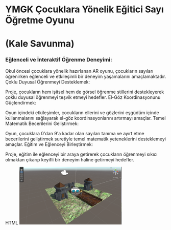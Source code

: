﻿# YMGK Çocuklara Yönelik Eğitici Sayı Öğretme Oyunu 
# (Kale Savunma) 
### Eğlenceli ve İnteraktif Öğrenme Deneyimi:

Okul öncesi çocuklara yönelik hazırlanan AR oyunu, çocukların sayıları öğrenirken eğlenceli ve etkileşimli bir deneyim yaşamalarını amaçlamaktadır.
Çoklu Duyusal Öğrenmeyi Desteklemek:

Proje, çocukların hem işitsel hem de görsel öğrenme stillerini destekleyerek çoklu duyusal öğrenmeyi teşvik etmeyi hedefler.
El-Göz Koordinasyonunu Güçlendirmek:

Oyun içindeki etkileşimler, çocukların ellerini ve gözlerini eşgüdüm içinde kullanmalarını sağlayarak el-göz koordinasyonlarını artırmayı amaçlar.
Temel Matematik Becerilerini Geliştirmek:

Oyun, çocuklara 0'dan 9'a kadar olan sayıları tanıma ve ayırt etme becerilerini geliştirmek suretiyle temel matematik yeteneklerini desteklemeyi amaçlar.
Eğitim ve Eğlenceyi Birleştirmek:

Proje, eğitim ile eğlenceyi bir araya getirerek çocukların öğrenmeyi sıkıcı olmaktan çıkarıp keyifli bir deneyim haline getirmeyi hedefler.

HTML
<img src="https://github.com/bilgekul/YMGK-AR/blob/main/Ekran%20g%C3%B6r%C3%BCnt%C3%BCs%C3%BC%202023-11-09%20120713.png" alt="alt text" width="320" height="180">

